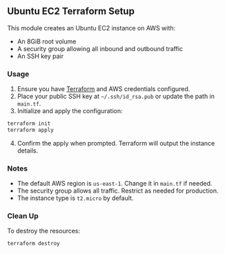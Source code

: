
## Ubuntu EC2 Terraform Setup

This module creates an Ubuntu EC2 instance on AWS with:
- An 8GiB root volume
- A security group allowing all inbound and outbound traffic
- An SSH key pair

### Usage

1. Ensure you have [Terraform](https://www.terraform.io/downloads.html) and AWS credentials configured.
2. Place your public SSH key at `~/.ssh/id_rsa.pub` or update the path in `main.tf`.
3. Initialize and apply the configuration:

```sh
terraform init
terraform apply
```

4. Confirm the apply when prompted. Terraform will output the instance details.

### Notes
- The default AWS region is `us-east-1`. Change it in `main.tf` if needed.
- The security group allows all traffic. Restrict as needed for production.
- The instance type is `t2.micro` by default.

### Clean Up
To destroy the resources:

```sh
terraform destroy
```
